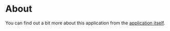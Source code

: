 About
=====

You can find out a bit more about this application from the [application itself](http://simple-rain-36.heroku.com/).
